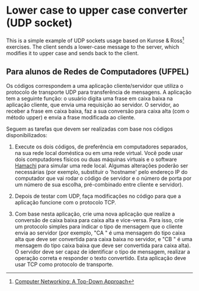 # Lower case to upper case converter (UDP socket)

This is a simple example of UDP sockets usage based on Kurose & Ross[^1] exercises. The client sends a lower-case message to the server, which modifies it to upper case and sends back to the client.

[^1]: [Computer Networking: A Top-Down Approach](https://www.amazon.com.br/Computer-Networking-Top-Down-Approach-7th/dp/0133594149)

## Para alunos de Redes de Computadores (UFPEL)

Os códigos correspondem a uma aplicação cliente/servidor que utiliza o protocolo de transporte UDP para transferência de mensagens. A aplicação tem a seguinte função: o usuário digita uma frase em caixa baixa na aplicação cliente, que envia uma requisição ao servidor. O servidor, ao receber a frase em caixa baixa, faz a sua conversão para caixa alta (com o método upper) e envia a frase modificada ao cliente.

Seguem as tarefas que devem ser realizadas com base nos códigos disponibilizados:

1) Execute os dois códigos, de preferência em computadores separados, na sua rede local doméstica ou em uma rede virtual. Você pode usar dois computadores físicos ou duas máquinas virtuais e o software [Hamachi](https://www.vpn.net/) para simular uma rede local. Algumas alterações poderão ser necessárias (por exemplo, substituir o 'hostname' pelo endereço IP do computador que vai rodar o código de servidor e o número de porta por um número de sua escolha, pré-combinado entre cliente e servidor).

2) Depois de testar com UDP, faça modificações no código para que a aplicação funcione com o protocolo TCP.

3) Com base nesta aplicação, crie uma nova aplicação que realize a conversão de caixa baixa para caixa alta e vice-versa. Para isso, crie um protocolo simples para indicar o tipo de mensagem que o cliente envia ao servidor (por exemplo, "CA <texto>" é uma mensagem do tipo caixa alta que deve ser convertida para caixa baixa no servidor, e "CB <texto>" é uma mensagem do tipo caixa baixa que deve ser convertida para caixa alta). O servidor deve ser capaz de identificar o tipo de mensagem, realizar a operação correta  e responder o texto convertido. Esta aplicação deve usar TCP como protocolo de transporte.
